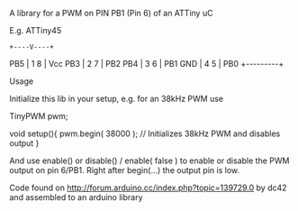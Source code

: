 A library for a PWM on PIN PB1 (Pin 6) of an ATTiny uC

E.g. ATTiny45

    +----V----+
PB5 | 1     8 | Vcc
PB3 | 2     7 | PB2
PB4 | 3     6 | PB1
GND | 4     5 | PB0
    +---------+

Usage

Initialize this lib in your setup, e.g. for an 38kHz PWM use

TinyPWM pwm;

void setup(){ 
 pwm.begin( 38000 ); // Initializes 38kHz PWM and disables output
}

And use enable() or disable() / enable( false ) to enable or
disable the PWM output on pin 6/PB1. Right after begin(...) the output
pin is low.

Code found on http://forum.arduino.cc/index.php?topic=139729.0 by dc42
and assembled to an arduino library
